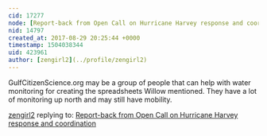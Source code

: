```yaml
---
cid: 17277
node: [Report-back from Open Call on Hurricane Harvey response and coordination](../notes/warren/08-29-2017/report-back-from-open-call-on-hurricane-harvey-response-and-coordination)
nid: 14797
created_at: 2017-08-29 20:25:44 +0000
timestamp: 1504038344
uid: 423961
author: [zengirl2](../profile/zengirl2)
---
```


GulfCitizenScience.org may be a group of people that can help with water monitoring for creating the spreadsheets Willow mentioned. They have a lot of monitoring up north and may still have mobility.

[zengirl2](../profile/zengirl2) replying to: [Report-back from Open Call on Hurricane Harvey response and coordination](../notes/warren/08-29-2017/report-back-from-open-call-on-hurricane-harvey-response-and-coordination)

